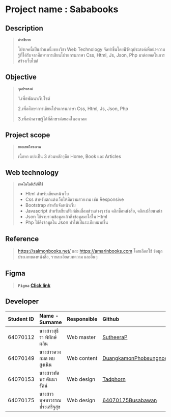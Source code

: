 # Project name : Sababooks

## Description
>**`คำอธิบาย`**
>
>โปรเจคนี้เป็นส่วนหนึ่งของวิชา Web Technology จัดทำขึ้นโดยมีวัตถุประสงค์เพื่อนำความรู้ที่ได้รับจากศึกษาการเขียนโปรแกรมภาษา Css, Html, Js, Json, Php มาต่อยอดในการสร้างเว็บไซต์

## Objective 
>**`จุดประสงค์`**
>
>1.เพื่อพัฒนาเว็บไซต์
>
>2.เพื่อศึกษาการเขียนโปรแกรมภาษา Css, Html, Js, Json, Php 
>
>3.เพื่อนำความรู้ได้ที่ศึกษาต่อยอดในอนาคต

## Project scope
>**`ขอบเขตโครงงาน`**
>
>เนื้อหา แบ่งเป็น 3 ส่วนหลักๆคือ Home, Book และ Articles

## Web technology
>**`เทคโนโลยีเว็ปที่ใช้`**
>* Html สำหรับเขียนหน้าเว็บ
>* Css สำหรับตกแต่งเว็บให้มีความสวยงาม เช่น Responsive
>* Bootstrap สำหรับจัดหน้าเว็บ
>* Javascript สำหรับเขียนฟังก์ชันเชื่อมส่วนต่างๆ เช่น คลิกซื้อหนังสือ, คลิกเปลี่ยนหน้า
>* Json ใช้รวบรวมข้อมูลแล้วดึงข้อมูลมาใส่ใน Html
>* Php ใช้ดึงข้อมูลใน Json ทำให้เป็นระเบียบมากขึ้น

## Reference
> https://salmonbooks.net/ และ https://amarinbooks.com โดยเลือกใช้ ข้อมูลประเภทของหนังสือ, รายละเอียดบทความ และอื่นๆ

## Figma
>**`Figma`**
**[Click link](https://www.figma.com/file/8t2KfjGchE0swQF0Cy7pbi/webTech?node-id=0%3A1)**

## Developer
| Student ID | Name - Surname |  Responsible | Github |
| :-------- | :-------- | :--------- | :--------- |
| 64070112 | นางสาวสุธีรา พิทักษ์ผลิน | Web master | [SutheeraP](https://github.com/SutheeraP) |
| 64070149 | นางสาวดวงกมล พบสูงเนิน | Web content | [DuangkamonPhobsungnoen](https://github.com/DuangkamonPhobsungnoen) |
| 64070153 | นางสาวทัตพร ตันนารัตน์ | Web design |  [Tadphorn](https://github.com/Tadphorn) |
| 64070175 | นางสาวบุษบาวรรณ ประเสริฐสุข | Web design | [64070175Busabawan](https://github.com/64070175Busabawan) |
